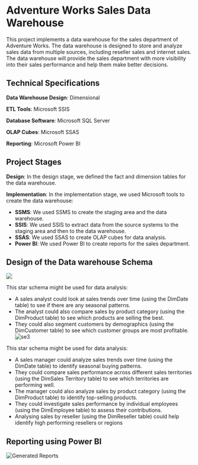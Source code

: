 # Adventure Works Sales Data Warehouse

This project implements a data warehouse for the sales department of Adventure Works. The data warehouse is designed to store and analyze sales data from multiple sources, including reseller sales and internet sales. The data warehouse will provide the sales department with more visibility into their sales performance and help them make better decisions.

## Technical Specifications

__Data Warehouse Design__: Dimensional

__ETL Tools__: Microsoft SSIS

__Database Software__: Microsoft SQL Server

__OLAP Cubes__: Microsoft SSAS

__Reporting__: Microsoft Power BI

## Project Stages

__Design__: In the design stage, we defined the fact and dimension tables for the data warehouse.

__Implementation__: In the implementation stage, we used Microsoft tools to create the data warehouse:
* __SSMS__: We used SSMS to create the staging area and the data warehouse.
* __SSIS__: We used SSIS to extract data from the source systems to the staging area and then to the data warehouse.
* __SSAS__: We used SSAS to create OLAP cubes for data analysis.
* __Power BI__: We used Power BI to create reports for the sales department.

## Design of the Data warehouse Schema
![](https://user-images.githubusercontent.com/76821291/195586553-7337402e-2bbb-4bc3-9aef-c4d3aacdd7bd.PNG)

This star schema might be used for data analysis:

* A sales analyst could look at sales trends over time (using the DimDate table) to see if there are any seasonal patterns.
* The analyst could also compare sales by product category (using the DimProduct table) to see which products are selling the best.
* They could also segment customers by demographics (using the DimCustomer table) to see which customer groups are most profitable.
![se3](https://user-images.githubusercontent.com/76821291/195586561-4eda7cae-b1f8-426e-b9e2-81fc3ed8df66.PNG)

This star schema might be used for data analysis:

* A sales manager could analyze sales trends over time (using the DimDate table) to identify seasonal buying patterns.
* They could compare sales performance across different sales territories (using the DimSales Territory table) to see which territories are performing well.
* The manager could also analyze sales by product category (using the DimProduct table) to identify top-selling products.
* They could investigate sales performance by individual employees (using the DimEmployee table) to assess their contributions.
* Analysing sales by reseller (using the DimReseller table) could help identify high performing resellers or regions

## Reporting using Power BI
![Generated Reports](https://user-images.githubusercontent.com/76821291/195586122-9243a2d4-505e-46b3-bf52-1ea53f3189b7.PNG)

